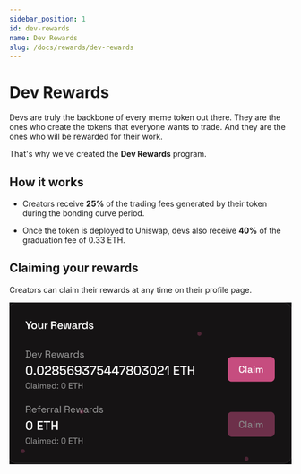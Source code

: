 ```yaml
---
sidebar_position: 1
id: dev-rewards
name: Dev Rewards
slug: /docs/rewards/dev-rewards
---
```


# Dev Rewards

Devs are truly the backbone of every meme token out there. They are the ones who create the tokens that everyone wants to trade. And they are the ones who will be rewarded for their work.

That's why we've created the **Dev Rewards** program.

## How it works

- Creators receive **25%** of the trading fees generated by their token during the bonding curve period.

- Once the token is deployed to Uniswap, devs also receive **40%** of the graduation fee of 0.33 ETH.

## Claiming your rewards

Creators can claim their rewards at any time on their profile page.

![Claim Rewards](../../static/img/new/rewards.png)

<!-- ## Points System

We want to reward everyone for their platform activity, therefore, users will accumulate points for their activity, which will be used to determine their rewards. The main actions to earn points are:

- Being the creator of a token that has been deployed to Uniswap, which helps you climb the creator leaderboard
- Generating trading volume, which helps you climb the volume leaderboard
- Deploy your best trading strategies and climb the PnL leaderboard

## Distributing rewards

Is it still yet to be determined how the points will be distributed and what the points/ETH ratio will be. -->
